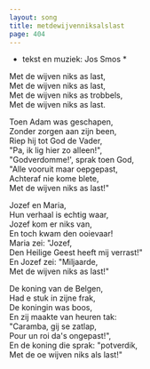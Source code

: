 ```yaml
---
layout: song
title: metdewijvenniksalslast
page: 404
---
```


* tekst en muziek: Jos Smos *  

Met de wijven niks as last,  
Met de wijven niks as last,  
Met de wijven niks as trobbels,  
Met de wijven niks as last.  

Toen Adam was geschapen,  
Zonder zorgen aan zijn been,  
Riep hij tot God de Vader,  
"Pa, ik lig hier zo alleen!",  
"Godverdomme!', sprak toen God,  
"Alle vooruit maar oepgepast,  
Achteraf nie kome blete,  
Met de wijven niks as last!"  

Jozef en Maria,  
Hun verhaal is echtig waar,  
Jozef kom er niks van,  
En toch kwam den ooievaar!  
Maria zei: "Jozef,  
Den Heilige Geest heeft mij verrast!"  
En Jozef zei: "Miljaarde,  
Met de wijven niks as last!"  

De koning van de Belgen,  
Had e stuk in zijne frak,  
De koningin was boos,  
En zij maakte van heuren tak:  
"Caramba, gij se zatlap,  
Pour un roi da's ongepast!",  
En de koning die sprak: "potverdik,  
Met de oe wijven niks als last!"  
